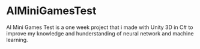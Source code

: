 # AIMiniGamesTest
AI Mini Games Test is a one week project that i made with Unity 3D in C# to improve my knowledge and hunderstanding of neural network and machine learning. 
